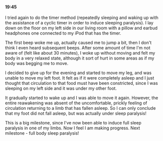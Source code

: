 #### 19:45
I tried again to do the timer method (repeatedly sleeping and waking up with the assistance of a cyclic timer in order to induce sleeping paralysis). I lay down on the floor on my left side in our living room with a pillow and earbud headphones one connected to my iPod that has the timer.

The first beep woke me up, actually caused me to jump a bit, then I don't think I even heard subsequent beeps. After some amount of time I'm not aware of (felt like about 30 minutes), I woke up without moving and felt my body in a very relaxed state, although it sort of hurt in some areas as if my body was begging me to move.

I decided to give up for the evening and started to move my leg, and was unable to move my left foot. It felt as if it were completely asleep and I just thought that circulation to that food must have been constricted, since I was sleeping on my left side and it was under my other foot.

It gradually started to wake up and I was able to move it again. However, the entire reawakening was absent of the uncomfortable, prickly feeling of circulation returning to a limb that has fallen asleep. So I can only conclude that my foot did not fall asleep, but was actually under sleep paralysis!

This is a big milestone, since I've now been able to induce full sleep paralysis in one of my limbs. Now I feel I am making progress. Next milestone - full body sleep paralysis!